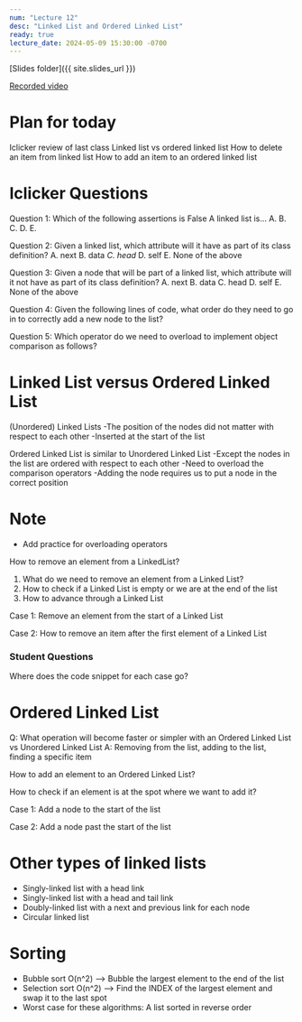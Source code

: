 ```yaml
---
num: "Lecture 12"
desc: "Linked List and Ordered Linked List"
ready: true
lecture_date: 2024-05-09 15:30:00 -0700
---
```


[Slides folder]({{ site.slides_url }})

[Recorded video]()

# Plan for today
Iclicker review of last class
Linked list vs ordered linked list
How to delete an item from linked list
How to add an item to an ordered linked list

# Iclicker Questions
Question 1:
Which of the following assertions is False
A linked list is...
A.
B.
C.
D.
E.

Question 2:
Given a linked list, which attribute will it have as part of its class definition?
A. next
B. data
*C. head*
D. self
E. None of the above

Question 3:
Given a node that will be part of a linked list, which attribute will it not have as part of its class definition?
A. next
B. data
C. head
D. self
E. None of the above

Question 4:
Given the following lines of code, what order do they need to go in to correctly add a new node to the list?

Question 5:
Which operator do we need to overload to implement object comparison as follows?

# Linked List versus Ordered Linked List
(Unordered) Linked Lists
-The position of the nodes did not matter with respect to each other
-Inserted at the start of the list

Ordered Linked List is similar to Unordered Linked List
-Except the nodes in the list are ordered with respect to each other
-Need to overload the comparison operators
-Adding the node requires us to put a node in the correct position

# Note
- Add practice for overloading operators 

How to remove an element from a LinkedList?
  1. What do we need to remove an element from a Linked List?
  2. How to check if a Linked List is empty or we are at the end of the list
  3. How to advance through a Linked List

Case 1: Remove an element from the start of a Linked List

Case 2: How to remove an item after the first element of a Linked List

### Student Questions
Where does the code snippet for each case go?

# Ordered Linked List
Q: What operation will become faster or simpler with an Ordered Linked List vs Unordered Linked List
A: Removing from the list, adding to the list, finding a specific item

How to add an element to an Ordered Linked List?

How to check if an element is at the spot where we want to add it?

Case 1: Add a node to the start of the list 

Case 2: Add a node past the start of the list

# Other types of linked lists
- Singly-linked list with a head link
- Singly-linked list with a head and tail link
- Doubly-linked list with a next and previous link for each node
- Circular linked list

# Sorting
- Bubble sort O(n^2) --> Bubble the largest element to the end of the list
- Selection sort O(n^2) --> Find the INDEX of the largest element and swap it to the last spot
- Worst case for these algorithms: A list sorted in reverse order
